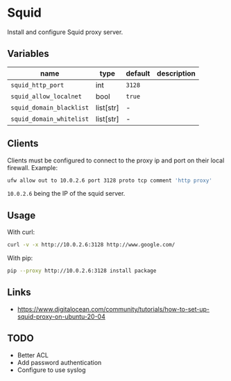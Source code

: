 # Squid

Install and configure Squid proxy server.

## Variables

| name                     | type      | default | description |
| ------------------------ | --------- | ------- | ----------- |
| `squid_http_port`        | int       | `3128`  |             |
| `squid_allow_localnet`   | bool      | `true`  |             |
| `squid_domain_blacklist` | list[str] | -       |             |
| `squid_domain_whitelist` | list[str] | -       |             |

## Clients

Clients must be configured to connect to the proxy ip and port on their local
firewall. Example:

```bash
ufw allow out to 10.0.2.6 port 3128 proto tcp comment 'http proxy'
```

`10.0.2.6` being the IP of the squid server.

## Usage

With curl:

```bash
curl -v -x http://10.0.2.6:3128 http://www.google.com/
```

With pip:

```bash
pip --proxy http://10.0.2.6:3128 install package
```

## Links

-   <https://www.digitalocean.com/community/tutorials/how-to-set-up-squid-proxy-on-ubuntu-20-04>

## TODO

-   Better ACL
-   Add password authentication
-   Configure to use syslog
